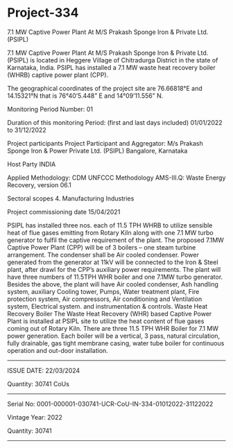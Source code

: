 # Project-334
7.1 MW Captive Power Plant At M/S Prakash Sponge Iron &amp; Private Ltd. (PSIPL)

7.1 MW Captive Power Plant At M/S Prakash Sponge Iron & Private Ltd. (PSIPL) is located in Heggere
Village of Chitradurga District in the state of Karnataka, India. PSIPL has installed a 7.1 MW waste heat
recovery boiler (WHRB) captive power plant (CPP).

The geographical coordinates of the project site are 76.66818°E and 14.15321°N that is 76°40’5.448” E
and 14°09’11.556” N.

Monitoring Period Number: 01

Duration of this monitoring Period: (first and last days
included) 01/01/2022 to 31/12/2022

Project participants Project Participant and Aggregator:
M/s Prakash Sponge Iron & Power Private Ltd. (PSIPL)
Bangalore, Karnataka

Host Party INDIA

Applied Methodology:
CDM UNFCCC Methodology AMS-III.Q: Waste Energy
Recovery, version 06.1

Sectoral scopes
4. Manufacturing Industries

Project commissioning date 15/04/2021

PSIPL has installed three nos. each of 11.5 TPH WHRB to utilize sensible heat of flue gases emitting
from Rotary Kiln along with one 7.1 MW turbo generator to fulfil the captive requirement of the plant.
The proposed 7.1MW Captive Power Plant (CPP) will be of 3 boilers – one steam turbine arrangement.
The condenser shall be Air cooled condenser. Power generated from the generator at 11kV will be
connected to the Iron & Steel plant, after drawl for the CPP’s auxiliary power requirements.
The plant will have three numbers of 11.5TPH WHR boiler and one 7.1MW turbo generator. Besides
the above, the plant will have Air cooled condenser, Ash handling system, auxiliary Cooling tower,
Pumps, Water treatment plant, Fire protection system, Air compressors, Air conditioning and Ventilation
system, Electrical system. and instrumentation & controls.
Waste Heat Recovery Boiler
The Waste Heat Recovery (WHR) based Captive Power Plant is installed at PSIPL site to utilize the heat
content of flue gases coming out of Rotary Kiln. There are three 11.5 TPH WHR Boiler for 7.1 MW
power generation. Each boiler will be a vertical, 3 pass, natural circulation, fully drainable, gas tight
membrane casing, water tube boiler for continuous operation and out-door installation.
______________________
ISSUE DATE: 22/03/2024

Quantity: 30741 CoUs
_________________
Serial No: 0001-000001-030741-UCR-CoU-IN-334-01012022-31122022

Vintage Year: 2022

Quantity: 30741
_______________
